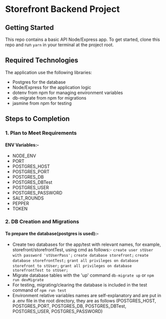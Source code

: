 # Storefront Backend Project

## Getting Started

This repo contains a basic API Node/Express app. To get started, clone this repo and run `yarn` in your terminal at the project root.

## Required Technologies
The application use the following libraries:
- Postgres for the database
- Node/Express for the application logic
- dotenv from npm for managing environment variables
- db-migrate from npm for migrations
- jasmine from npm for testing
<!--- - jsonwebtoken from npm for working with JWTs -->

## Steps to Completion

### 1. Plan to Meet Requirements

<!---
In this repo there is a `REQUIREMENTS.md` document which outlines what this API needs to supply for the frontend, as well as the agreed upon data shapes to be passed between front and backend. This is much like a document you might come across in real life when building or extending an API.

(Your first task is to read the requirements and update the document with the following:
- Determine the RESTful route for each endpoint listed. Add the RESTful route and HTTP verb to the document so that the frontend developer can begin to build their fetch requests.
**Example**: A SHOW route: 'blogs/:id' [GET]

- Design the Postgres database tables based off the data shape requirements. Add to the requirements document the database tables and columns being sure to mark foreign keys.
**Example**: You can format this however you like but these types of information should be provided
Table: Books (id:varchar, title:varchar, author:varchar, published_year:varchar, publisher_id:string[foreign key to publishers table], pages:number)

(**NOTE** It is important to remember that there might not be a one to one ratio between data shapes and database tables. Data shapes only outline the structure of objects being passed between frontend and API, the database may need multiple tables to store a single shape.
-->
#### ENV Variables:-
- NODE_ENV
- PORT
- POSTGRES_HOST
- POSTGRES_PORT
- POSTGRES_DB
- POSTGRES_DBTest
- POSTGRES_USER
- POSTGRES_PASSWORD
- SALT_ROUNDS
- PEPPER
- TOKEN

### 2.  DB Creation and Migrations

<!---
Now that you have the structure of the databse outlined, it is time to create the database and migrations. Add the npm packages dotenv and db-migrate that we used in the course and setup your Postgres database. If you get stuck, you can always revisit the database lesson for a reminder.

You must also ensure that any sensitive information is hashed with bcrypt. If any passwords are found in plain text in your application it will not pass.
-->

#### To prepare the database(postgres is used):-
- Create two databases for the app/test with relevant names, for example, storefront/storefrontTest, using cmd as follows:-
`create user stUser with password 'stUserPass';`
`create database storefront;`
`create database storefrontTest;`
`grant all privileges on database storefront to stUser;`
`grant all privileges on database storefrontTest to stUser;`
- Migrate database tables with the 'up' command `db-migrate up` or `npm run devMigrate`
- For testing, migrating/clearing the database is included in the test command of `npm run test`
- Environment relative variables names are self-explanatory and are put in a .env file in the root directory, they are as follows (POSTGRES_HOST, POSTGRES_PORT, POSTGRES_DB, POSTGRES_DBTest, POSTGRES_USER, POSTGRES_PASSWORD) 

<!---
### 3. Models

Create the models for each database table. The methods in each model should map to the endpoints in `REQUIREMENTS.md`. Remember that these models should all have test suites and mocks.

### 4. Express Handlers

Set up the Express handlers to route incoming requests to the correct model method. Make sure that the endpoints you create match up with the enpoints listed in `REQUIREMENTS.md`. Endpoints must have tests and be CORS enabled. 

### 5. JWTs

Add JWT functionality as shown in the course. Make sure that JWTs are required for the routes listed in `REQUIUREMENTS.md`.

### 6. QA and `README.md`

Before submitting, make sure that your project is complete with a `README.md`. Your `README.md` must include instructions for setting up and running your project including how you setup, run, and connect to your database. 

Before submitting your project, spin it up and test each endpoint. If each one responds with data that matches the data shapes from the `REQUIREMENTS.md`, it is ready for submission!
-->